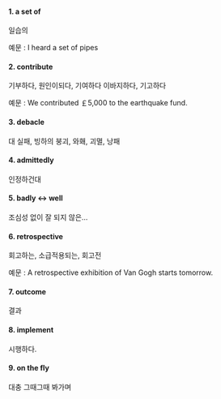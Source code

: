 #### 1. a set of 
일습의

예문 : I heard a set of pipes

#### 2. contribute
기부하다, 원인이되다, 기여하다 이바지하다, 기고하다

예문 : We contributed ￡5,000 to the earthquake fund.

#### 3. debacle
대 실패, 빙하의 붕괴, 와홰, 괴멸, 낭패

#### 4. admittedly
인정하건대

#### 5. badly <-> well
조심성 없이 잘 되지 않은...

#### 6. retrospective
회고하는, 소급적용되는, 회고전

예문 : A retrospective exhibition of Van Gogh starts tomorrow.

#### 7. outcome
결과

#### 8. implement
시행하다.

#### 9. on the fly
대충 그때그때 봐가며
